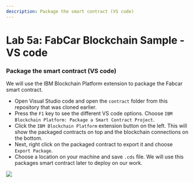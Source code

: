 ```yaml
---
description: Package the smart contract (VS code)
---
```


# Lab 5a: FabCar Blockchain Sample - VS code

### Package the smart contract \(VS code\)

We will use the IBM Blockchain Platform extension to package the Fabcar smart contract.

* Open Visual Studio code and open the `contract` folder from this repository that was cloned earlier.
* Press the `F1` key to see the different VS code options. Choose `IBM Blockchain Platform: Package a Smart Contract Project`.
* Click the `IBM Blockchain Platform` extension button on the left. This will show the packaged contracts on top and the blockchain connections on the bottom.
* Next, right click on the packaged contract to export it and choose `Export Package`.
* Choose a location on your machine and save `.cds` file. We will use this packages smart contract later to deploy on our work.

![](https://github.com/IBM/fabcar-blockchain-sample/raw/master/docs/doc-gifs/package-smart-contract.gif)

